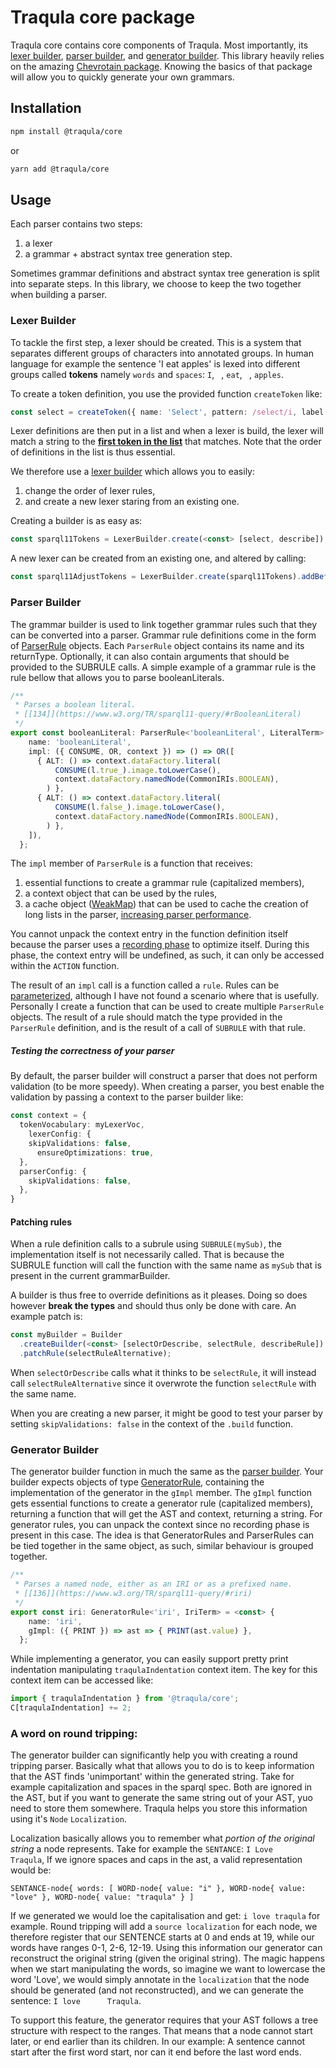 # Traqula core package

Traqula core contains core components of Traqula.
Most importantly, its [lexer builder](./lib/lexer-builder/LexerBuilder.ts), [parser builder](./lib/parser-builder/parserBuilder.ts), and [generator builder](./lib/generator-builder/generatorBuilder.ts).
This library heavily relies on the amazing [Chevrotain package](https://chevrotain.io/docs/).
Knowing the basics of that package will allow you to quickly generate your own grammars.

## Installation

```bash
npm install @traqula/core
```

or

```bash
yarn add @traqula/core
```

## Usage

Each parser contains two steps:
1. a lexer
2. a grammar + abstract syntax tree generation step.

Sometimes grammar definitions and abstract syntax tree generation is split into separate steps.
In this library, we choose to keep the two together when building a parser.

### Lexer Builder

To tackle the first step, a lexer should be created.
This is a system that separates different groups of characters into annotated groups.
In human language for example the sentence 'I eat apples' is lexed into different groups called **tokens** namely `words` and `spaces`:
`I`, ` `, `eat`, ` `, `apples`.

To create a token definition, you use the provided function `createToken` like:
```typescript
const select = createToken({ name: 'Select', pattern: /select/i, label: 'SELECT' });
```

Lexer definitions are then put in a list and when a lexer is build, the lexer will match a string to the [**first token in the list**](https://chevrotain.io/docs/tutorial/step1_lexing.html#creating-the-lexer) that matches.
Note that the order of definitions in the list is thus essential.

We therefore use a [lexer builder](./lib/lexer-builder/LexerBuilder.ts) which allows you to easily:
1. change the order of lexer rules,
2. and create a new lexer staring from an existing one.

Creating a builder is as easy as:

```typescript
const sparql11Tokens = LexerBuilder.create(<const> [select, describe]);
```

A new lexer can be created from an existing one, and altered by calling:
```typescript
const sparql11AdjustTokens = LexerBuilder.create(sparql11Tokens).addBefore(select, BuiltInAdjust);
```

### Parser Builder

The grammar builder is used to link together grammar rules such that they can be converted into a parser.
Grammar rule definitions come in the form of [ParserRule](./lib/parser-builder/ruleDefTypes.ts) objects.
Each `ParserRule` object contains its name and its returnType.
Optionally, it can also contain arguments that should be provided to the SUBRULE calls.
A simple example of a grammar rule is the rule bellow that allows you to parse booleanLiterals.

```typescript
/**
 * Parses a boolean literal.
 * [[134]](https://www.w3.org/TR/sparql11-query/#rBooleanLiteral)
 */
export const booleanLiteral: ParserRule<'booleanLiteral', LiteralTerm> = <const> {
    name: 'booleanLiteral',
    impl: ({ CONSUME, OR, context }) => () => OR([
      { ALT: () => context.dataFactory.literal(
          CONSUME(l.true_).image.toLowerCase(),
          context.dataFactory.namedNode(CommonIRIs.BOOLEAN),
        ) },
      { ALT: () => context.dataFactory.literal(
          CONSUME(l.false_).image.toLowerCase(),
          context.dataFactory.namedNode(CommonIRIs.BOOLEAN),
        ) },
    ]),
  };
```

The `impl` member of `ParserRule` is a function that receives:
1. essential functions to create a grammar rule (capitalized members),
2. a context object that can be used by the rules,
3. a cache object ([WeakMap](https://developer.mozilla.org/en-US/docs/Web/JavaScript/Reference/Global_Objects/WeakMap)) that can be used to cache the creation of long lists in the parser, [increasing parser performance](https://chevrotain.io/docs/guide/performance.html#caching-arrays-of-alternatives).

You cannot unpack the context entry in the function definition itself because the parser uses a [recording phase](https://chevrotain.io/docs/guide/internals.html#grammar-recording) to optimize itself. During this phase, the context entry will be undefined, as such, it can only be accessed within the `ACTION` function.

The result of an `impl` call is a function called a `rule`.
Rules can be [parameterized](https://chevrotain.io/docs/features/parameterized_rules.html), although I have not found a scenario where that is usefully.
Personally I create a function that can be used to create multiple `ParserRule` objects.
The result of a rule should match the type provided in the `ParserRule` definition, and is the result of a call of `SUBRULE` with that rule.

##### Testing the correctness of your parser
By default, the parser builder will construct a parser that does not perform validation (to be more speedy).
When creating a parser, you best enable the validation by passing a context to the parser builder like:
```typescript
const context = {
  tokenVocabulary: myLexerVoc,
    lexerConfig: {
    skipValidations: false,
      ensureOptimizations: true,
  },
  parserConfig: {
    skipValidations: false,
  },
}
```

#### Patching rules

When a rule definition calls to a subrule using `SUBRULE(mySub)`, the implementation itself is not necessarily called.
That is because the SUBRULE function will call the function with the same name as `mySub` that is present in the current grammarBuilder.

A builder is thus free to override definitions as it pleases. Doing so does however **break the types** and should thus only be done with care.
An example patch is:

```typescript
const myBuilder = Builder
  .createBuilder(<const> [selectOrDescribe, selectRule, describeRule])
  .patchRule(selectRuleAlternative);
```

When `selectOrDescribe` calls what it thinks to be `selectRule`,
it will instead call `selectRuleAlternative` since it overwrote the function `selectRule` with the same name.

When you are creating a new parser,
it might be good to test your parser by setting `skipValidations: false` in the context of the `.build` function.

### Generator Builder

The generator builder function in much the same as the [parser builder](#parser-builder).
Your builder expects objects of type [GeneratorRule](lib/generator-builder/generatorTypes.ts),
containing the implementation of the generator in the `gImpl` member.
The `gImpl` function gets essential functions to create a generator rule (capitalized members),
returning a function that will get the AST and context, returning a string.
For generator rules, you can unpack the context since no recording phase is present in this case.
The idea is that GeneratorRules and ParserRules can be tied together in the same object, as such, similar behaviour is grouped together.

```typescript
/**
 * Parses a named node, either as an IRI or as a prefixed name.
 * [[136]](https://www.w3.org/TR/sparql11-query/#riri)
 */
export const iri: GeneratorRule<'iri', IriTerm> = <const> {
    name: 'iri',
    gImpl: ({ PRINT }) => ast => { PRINT(ast.value) },
  };
```

While implementing a generator, you can easily support pretty print indentation manipulating `traqulaIndentation` context item.
The key for this context item can be accessed like:
```typescript
import { traqulaIndentation } from '@traqula/core';
C[traqulaIndentation] += 2;
```

### A word on round tripping:

The generator builder can significantly help you with creating a round tripping parser.
Basically what that allows you to do is to keep information that the AST finds 'unimportant' within the generated string.
Take for example capitalization and spaces in the sparql spec.
Both are ignored in the AST, but if you want to generate the same string out of your AST, yuo need to store them somewhere.
Traqula helps you store this information using it's `Node` `Localization`.

Localization basically allows you to remember what _portion of the original string_ a node represents.
Take for example the `SENTANCE`: `I Love      Traqula`, If we ignore spaces and caps in the ast, a valid representation would be:
```
SENTANCE-node{ words: [ WORD-node{ value: "i" }, WORD-node{ value: "love" }, WORD-node{ value: "traqula" } ]
```
If we generated we would loe the capitalisation and get: `i love traqula` for example.
Round tripping will add a `source localization` for each node,
we therefore register that our SENTENCE starts at 0 and ends at 19, while our words have ranges 0-1, 2-6, 12-19.
Using this information our generator can reconstruct the original string (given the original string).
The magic happens when we start manipulating the words, so imagine we want to lowercase the word 'Love',
we would simply annotate in the `localization` that the node should be generated (and not reconstructed),
and we can generate the sentence: `I love      Traqula`.

To support this feature, the generator requires that your AST follows a tree structure with respect to the ranges.
That means that a node cannot start later, or end earlier than its children.
In our example: A sentence cannot start after the first word start, nor can it end before the last word ends.
